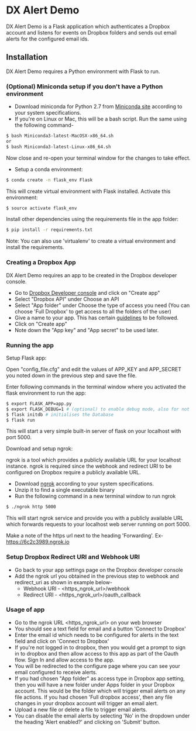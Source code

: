 # DX Alert Demo

DX Alert Demo is a Flask application which authenticates a Dropbox account and listens for events on Dropbox folders and sends out email alerts for the configured email ids.

## Installation

DX Alert Demo requires a Python environment with Flask to run.

### (Optional) Miniconda setup if you don't have a Python environment

- Download miniconda for Python 2.7 from [Miniconda site](https://conda.io/miniconda.html) according to your system specifications.
- If you're on Linux or Mac, this will be a bash script. Run the same using the following command-
```sh
$ bash Miniconda3-latest-MacOSX-x86_64.sh
or 
$ bash Miniconda3-latest-Linux-x86_64.sh
```
Now close and re-open your terminal window for the changes to take effect.

- Setup a conda environment:
```sh
$ conda create -n flask_env Flask
```

This will create virtual environment with Flask installed. Activate this environment:
```sh
$ source activate flask_env
```
Install other dependencies using the requirements file in the app folder:
```sh
$ pip install -r requirements.txt
```

Note: You can also use 'virtualenv' to create a virtual environment and install the requirements.

### Creating a Dropbox App

DX Alert Demo requires an app to be created in the Dropbox developer console.

- Go to [Dropbox Developer console](https://www.dropbox.com/developers/apps) and click on "Create app" 
- Select "Dropbox API" under Choose an API
- Select "App folder" under Choose the type of access you need (You can choose 'Full Dropbox' to get access to all the folders of the user)
- Give a name to your app. This has certain [guidelines](https://www.dropbox.com/developers/reference/branding-guide) to be followed.
- Click on "Create app"
- Note down the "App key" and "App secret" to be used later.


### Running the app

Setup Flask app:

Open "config_file.cfg" and edit the values of APP_KEY and APP_SECRET you noted down in the previous step and save the file.

Enter following commands in the terminal window where you activated the flask environment to run the app:
```sh
$ export FLASK_APP=app.py
$ export FLASK_DEBUG=1 # (optional) to enable debug mode, also for not restarting the server after every change
$ flask initdb # initialises the Database
$ flask run
```
This will start a very simple built-in server of flask on your localhost with port 5000.

Download and setup ngrok:

ngrok is a tool which provides a publicly available URL for your localhost instance.
ngrok is required since the webhook and redirect URI to be configured on Dropbox require a publicly available URL.

- Download [ngrok](https://ngrok.com/download) according to your system specifications.
- Unzip it to find a single executable binary
- Run the following command in a new terminal window to run ngrok
```sh
$ ./ngrok http 5000
```
This will start ngrok service and provide you with a publicly available URL which forwards requests to your localhost web server running on port 5000.

Make a note of the https url next to the heading 'Forwarding'. Ex- https://6c2c3989.ngrok.io

### Setup Dropbox Redirect URI and Webhook URI

- Go back to your app settings page on the Dropbox developer console
- Add the ngrok url you obtained in the previous step to webhook and redirect_uri as shown in example below-
    - Webhook URI - <https_ngrok_url>/webhook
    - Redirect URI - <https_ngrok_url>/oauth_callback

### Usage of app
- Go to the ngrok URL <https_ngrok_url> on your web browser
- You should see a text field for email and a button 'Connect to Dropbox'
- Enter the email id which needs to be configured for alerts in the text field and click on 'Connect to Dropbox'
- If you're not logged in to dropbox, then you would get a prompt to sign in to dropbox and then allow access to this app as part of the Oauth flow. Sign In and allow access to the app.
- You will be redirected to the configure page where you can see your email configured to receive alerts.
- If you had chosen "App folder" as access type in Dropbox app setting, then you will have a new folder under Apps folder in your Dropbox account. This would be the folder which will trigger email alerts on any file actions. If you had chosen 'Full dropbox access', then any file changes in your dropbox account will trigger an email alert.
- Upload a new file or delete a file to trigger email alerts.
- You can disable the email alerts by selecting 'No' in the dropdown under the heading 'Alert enabled?' and clicking on 'Submit' button.
